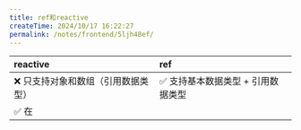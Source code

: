 ```yaml
---
title: ref和reactive
createTime: 2024/10/17 16:22:27
permalink: /notes/frontend/5ljh48ef/
---
```

| reactive                                 | ref                                                          |
| :--------------------------------------- | :----------------------------------------------------------- |
| ❌ 只支持对象和数组（引用数据类型）       | ✅ 支持基本数据类型 + 引用数据类型                            |
| ✅ 在 <script> 和 <template> 中无差别使用 | ❌ 在 <script> 和 <template> 使用方式不同（在 <script> 中要使用 .value） |
| ❌ 重新分配一个新对象会丢失响应性         | ✅ 重新分配一个新对象不会失去响应                             |
| 能直接访问属性                           | 需要使用 .value 访问属性                                     |
| ❌ 将对象传入函数时，失去响应             | ✅ 传入函数时，不会失去响应                                   |
| ❌ 解构时会丢失响应性，需使用 toRefs      | ❌ 解构对象时会丢失响应性，需使用 toRefs                      |